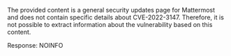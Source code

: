 The provided content is a general security updates page for Mattermost and does not contain specific details about CVE-2022-3147. Therefore, it is not possible to extract information about the vulnerability based on this content.

Response: NOINFO